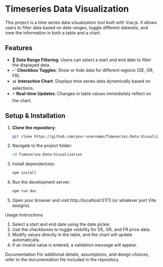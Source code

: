 # Timeseries Data Visualization

This project is a time series data visualization tool built with Vue.js. It allows users to filter data based on date ranges, toggle different datasets, and view the information in both a table and a chart.

## Features
- 📅 **Date Range Filtering**: Users can select a start and end date to filter the displayed data.
- ✅ **Checkbox Toggles**: Show or hide data for different regions (DE, GR, FR).
- 📊 **Interactive Chart**: Displays time series data dynamically based on selections.
- ⚡ **Real-time Updates**: Changes in table values immediately reflect on the chart.

## Setup & Installation

1. **Clone the repository**:
   ```sh
   git clone https://github.com/your-username/Timeseries-Data-Visualization.git

2. Navigate to the project folder:
    ```sh
   cd Timeseries-Data-Visualization
   
3. Install dependencies:
   ```sh
   npm install

4. Run the development server:
   ```sh
   npm run dev

5. Open your browser and visit http://localhost:5173 (or whatever port Vite assigns).


Usage Instructions
  1. Select a start and end date using the date picker.
  2. Use the checkboxes to toggle visibility for DE, GR, and FR price data.
  3. Modify values directly in the table, and the chart will update automatically.
  4. If an invalid value is entered, a validation message will appear.

Documentation
  For additional details, assumptions, and design choices, refer to the documentation file included in the repository.
